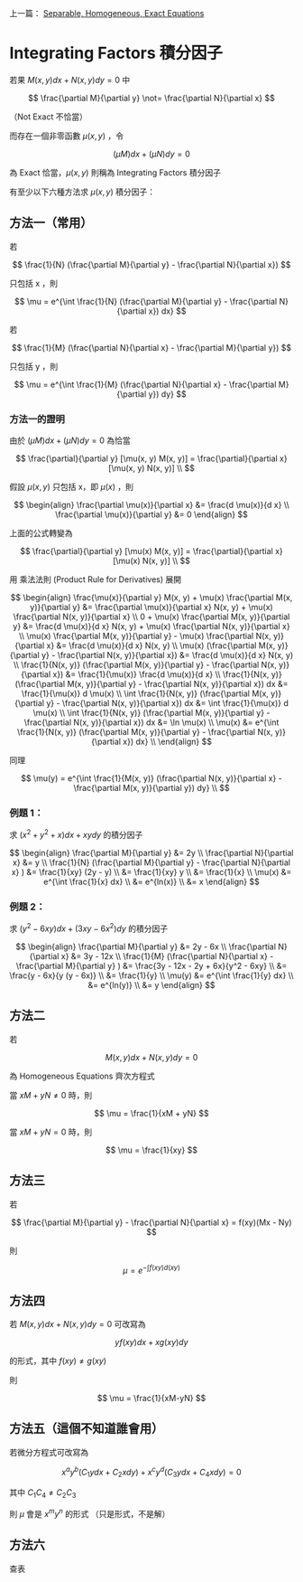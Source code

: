 上一篇： [Separable, Homogeneous, Exact Equations](post\2023-02-04-ODE-Separable-Homogeneous-Exact-Equations.md)

# Integrating Factors 積分因子

若果 $M(x, y) dx + N(x, y) dy = 0$ 中

$$
\frac{\partial M}{\partial y} \not= \frac{\partial N}{\partial x}
$$

（Not Exact 不恰當）

而存在一個非零函數 $\mu(x, y)$ ，令 

$$
(\mu M) dx + (\mu N) dy = 0
$$

為 Exact 恰當，$\mu(x, y)$ 則稱為 Integrating Factors 積分因子

有至少以下六種方法求 $\mu(x, y)$ 積分因子：

## 方法一（常用）

若

$$
\frac{1}{N} (\frac{\partial M}{\partial y} - \frac{\partial N}{\partial x})
$$

只包括 x ，則

$$
\mu = e^{\int \frac{1}{N} (\frac{\partial M}{\partial y} - \frac{\partial N}{\partial x}) dx}
$$

若

$$
\frac{1}{M} (\frac{\partial N}{\partial x} - \frac{\partial M}{\partial y})
$$

只包括 y ，則

$$
\mu = e^{\int \frac{1}{M} (\frac{\partial N}{\partial x} - \frac{\partial M}{\partial y}) dy}
$$

### 方法一的證明

由於 $(\mu M) dx + (\mu N) dy = 0$ 為恰當

$$
\frac{\partial}{\partial y} [\mu(x, y) M(x, y)] = \frac{\partial}{\partial x} [\mu(x, y) N(x, y)] \\
$$

假設 $\mu(x, y)$ 只包括 x，即 $\mu(x)$ ，則

$$
\begin{align}
\frac{\partial \mu(x)}{\partial x} &= \frac{d \mu(x)}{d x} \\
\frac{\partial \mu(x)}{\partial y} &= 0
\end{align}
$$

上面的公式轉變為

$$
\frac{\partial}{\partial y} [\mu(x) M(x, y)] = \frac{\partial}{\partial x} [\mu(x) N(x, y)] \\
$$

用 乘法法則 (Product Rule for Derivatives) 展開

$$
\begin{align}
\frac{\mu(x)}{\partial y} M(x, y) + \mu(x) \frac{\partial M(x, y)}{\partial y} &= \frac{\partial \mu(x)}{\partial x} N(x, y) + \mu(x) \frac{\partial N(x, y)}{\partial x} \\
0 + \mu(x) \frac{\partial M(x, y)}{\partial y} &= \frac{d \mu(x)}{d x} N(x, y) + \mu(x) \frac{\partial N(x, y)}{\partial x} \\
\mu(x) \frac{\partial M(x, y)}{\partial y} - \mu(x) \frac{\partial N(x, y)}{\partial x} &= \frac{d \mu(x)}{d x} N(x, y) \\
\mu(x) (\frac{\partial M(x, y)}{\partial y} - \frac{\partial N(x, y)}{\partial x}) &= \frac{d \mu(x)}{d x} N(x, y) \\
\frac{1}{N(x, y)} (\frac{\partial M(x, y)}{\partial y} - \frac{\partial N(x, y)}{\partial x}) &= \frac{1}{\mu(x)} \frac{d \mu(x)}{d x} \\
\frac{1}{N(x, y)} (\frac{\partial M(x, y)}{\partial y} - \frac{\partial N(x, y)}{\partial x}) dx &= \frac{1}{\mu(x)} d \mu(x) \\
\int \frac{1}{N(x, y)} (\frac{\partial M(x, y)}{\partial y} - \frac{\partial N(x, y)}{\partial x}) dx &= \int \frac{1}{\mu(x)} d \mu(x) \\
\int \frac{1}{N(x, y)} (\frac{\partial M(x, y)}{\partial y} - \frac{\partial N(x, y)}{\partial x}) dx &= \ln \mu(x) \\
\mu(x) &= e^{\int \frac{1}{N(x, y)} (\frac{\partial M(x, y)}{\partial y} - \frac{\partial N(x, y)}{\partial x}) dx} \\
\end{align}
$$

同理

$$
\mu(y) = e^{\int \frac{1}{M(x, y)} (\frac{\partial N(x, y)}{\partial x} - \frac{\partial M(x, y)}{\partial y}) dy} \\
$$

### 例題 1：

求 $(x^2 + y^2 + x) dx + xy dy$ 的積分因子

$$
\begin{align}
\frac{\partial M}{\partial y} &= 2y \\
\frac{\partial N}{\partial x} &= y \\
\frac{1}{N} (\frac{\partial M}{\partial y} - \frac{\partial N}{\partial x} ) &= \frac{1}{xy} (2y - y) \\
&= \frac{1}{xy} y \\
&= \frac{1}{x} \\
\mu(x) &= e^{\int \frac{1}{x} dx} \\
&= e^{ln(x)} \\
&= x
\end{align}
$$

### 例題 2：

求 $(y^2 - 6xy) dx + (3xy - 6x^2) dy$ 的積分因子

$$
\begin{align}
\frac{\partial M}{\partial y} &= 2y - 6x \\
\frac{\partial N}{\partial x} &= 3y - 12x \\
\frac{1}{M} (\frac{\partial N}{\partial x} - \frac{\partial M}{\partial y} ) &= \frac{3y - 12x - 2y + 6x}{y^2 - 6xy}  \\
&= \frac{y - 6x}{y (y - 6x)} \\
&= \frac{1}{y} \\
\mu(y) &= e^{\int \frac{1}{y} dx} \\
&= e^{ln(y)} \\
&= y
\end{align}
$$

## 方法二

若

$$
M(x, y) dx + N(x, y) dy = 0
$$

為 Homogeneous Equations 齊次方程式

當 $xM + yN \not = 0$ 時，則

$$
\mu = \frac{1}{xM + yN}
$$

當 $xM + yN = 0$ 時，則 

$$
\mu = \frac{1}{xy}
$$

## 方法三

若

$$
\frac{\partial M}{\partial y} - \frac{\partial N}{\partial x} = f(xy)(Mx - Ny)
$$

則

$$
\mu = e^{-\int f(xy) d(xy)}
$$

## 方法四

若 $M(x, y) dx + N(x, y) dy = 0$ 可改寫為

$$
yf(xy) dx + x g(xy) dy
$$

的形式，其中 $f(xy) \not = g(xy)$

則

$$
\mu = \frac{1}{xM-yN}
$$

## 方法五（這個不知道誰會用）

若微分方程式可改寫為

$$
x^ay^b(C_1 y dx + C_2 x dy) + x^c y^d (C_3 y dx + C_4 x dy) = 0
$$

其中 $C_1  C_4 \not = C_2 C_3$ 

則 $\mu$ 會是 $x^m y^n$ 的形式 （只是形式，不是解）

## 方法六

查表
